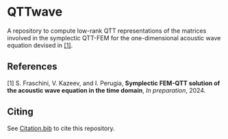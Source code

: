 # QTTwave
A repository to compute low-rank QTT representations of the matrices involved in the symplectic QTT-FEM for the one-dimensional acoustic wave equation devised in [[1]](#1).

## References
<a id="1">[1]</a> 
S. Fraschini, V. Kazeev, and I. Perugia,
**Symplectic FEM-QTT solution of the acoustic wave equation in the time domain**,
_In preparation_, 2024.

## Citing
See [Citation.bib](Citation.bib) to cite this repository.


